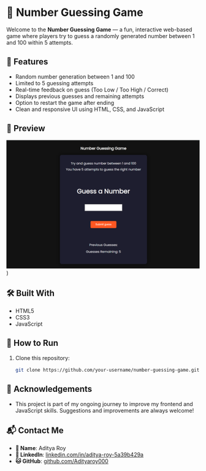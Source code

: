 # 🎯 Number Guessing Game

Welcome to the **Number Guessing Game** — a fun, interactive web-based game where players try to guess a randomly generated number between 1 and 100 within 5 attempts.

## 🚀 Features

- Random number generation between 1 and 100
- Limited to 5 guessing attempts
- Real-time feedback on guess (Too Low / Too High / Correct)
- Displays previous guesses and remaining attempts
- Option to restart the game after ending
- Clean and responsive UI using HTML, CSS, and JavaScript

## 📸 Preview

![Game Preview](preview.png)
) <!-- Optional: Add a screenshot in your repo -->

## 🛠️ Built With

- HTML5
- CSS3
- JavaScript

## 📂 How to Run

1. Clone this repository:
   ```bash
   git clone https://github.com/your-username/number-guessing-game.git

## 🙌 Acknowledgements
- This project is part of my ongoing journey to improve my frontend and JavaScript skills. Suggestions and improvements are always welcome!

## 📬 Contact Me

- **👤 Name**: Aditya Roy  
- **🔗 LinkedIn**: [linkedin.com/in/aditya-roy-5a39b429a](https://www.linkedin.com/in/aditya-roy-5a39b429a)  
- **🐱 GitHub**: [github.com/Adityaroy000](https://github.com/Adityaroy000)
